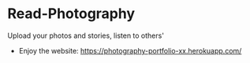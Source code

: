 # Read-Photography
Upload your photos and stories, listen to others'

* Enjoy the website: https://photography-portfolio-xx.herokuapp.com/

